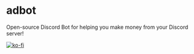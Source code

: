 # adbot
Open-source Discord Bot for helping you make money from your Discord server!

[![ko-fi](https://www.ko-fi.com/img/githubbutton_sm.svg)](https://ko-fi.com/V7V21NNO3)
